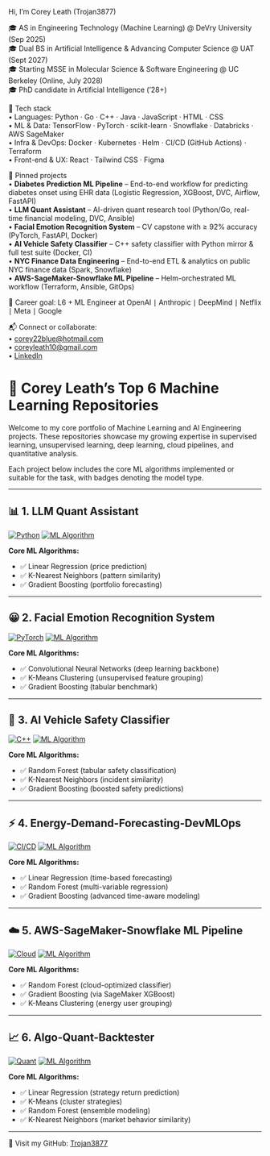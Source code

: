 Hi, I’m Corey Leath (Trojan3877)

🎓 AS in Engineering Technology (Machine Learning) @ DeVry University (Sep 2025)  
🎓 Dual BS in Artificial Intelligence & Advancing Computer Science @ UAT (Sept 2027)  
🎓 Starting MSSE in Molecular Science & Software Engineering @ UC Berkeley (Online, July 2028)  
🎓 PhD candidate in Artificial Intelligence (’28+)

🔧 Tech stack  
• Languages: Python · Go · C++ · Java · JavaScript · HTML · CSS  
• ML & Data: TensorFlow · PyTorch · scikit-learn · Snowflake · Databricks · AWS SageMaker  
• Infra & DevOps: Docker · Kubernetes · Helm · CI/CD (GitHub Actions) · Terraform  
• Front-end & UX: React · Tailwind CSS · Figma  

📌 Pinned projects  
• **Diabetes Prediction ML Pipeline** – End-to-end workflow for predicting diabetes onset using EHR data (Logistic Regression, XGBoost, DVC, Airflow, FastAPI)  
• **LLM Quant Assistant** – AI-driven quant research tool (Python/Go, real-time financial modeling, DVC, Ansible)  
• **Facial Emotion Recognition System** – CV capstone with ≥ 92% accuracy (PyTorch, FastAPI, Docker)  
• **AI Vehicle Safety Classifier** – C++ safety classifier with Python mirror & full test suite (Docker, CI)  
• **NYC Finance Data Engineering** – End-to-end ETL & analytics on public NYC finance data (Spark, Snowflake)  
• **AWS-SageMaker-Snowflake ML Pipeline** – Helm-orchestrated ML workflow (Terraform, Ansible, GitOps)  

🎯 Career goal: L6 + ML Engineer at OpenAI ∣ Anthropic ∣ DeepMind ∣ Netflix ∣ Meta ∣ Google  

📬 Connect or collaborate:  
• corey22blue@hotmail.com  
• coreyleath10@gmail.com  
• [LinkedIn](https://linkedin.com/in/corey-leath)  

# 🔬 Corey Leath’s Top 6 Machine Learning Repositories

Welcome to my core portfolio of Machine Learning and AI Engineering projects. These repositories showcase my growing expertise in supervised learning, unsupervised learning, deep learning, cloud pipelines, and quantitative analysis.

Each project below includes the core ML algorithms implemented or suitable for the task, with badges denoting the model type.

---

## 📊 1. LLM Quant Assistant
[![Python](https://img.shields.io/badge/Language-Python-blue)]() [![ML Algorithm](https://img.shields.io/badge/Model-Regression%2C%20KNN%2C%20Boosting-green)]()

**Core ML Algorithms:**
- ✅ Linear Regression (price prediction)
- ✅ K-Nearest Neighbors (pattern similarity)
- ✅ Gradient Boosting (portfolio forecasting)

---

## 😀 2. Facial Emotion Recognition System
[![PyTorch](https://img.shields.io/badge/Framework-PyTorch-red)]() [![ML Algorithm](https://img.shields.io/badge/Model-CNN%2C%20KMeans%2C%20Boosting-orange)]()

**Core ML Algorithms:**
- ✅ Convolutional Neural Networks (deep learning backbone)
- ✅ K-Means Clustering (unsupervised feature grouping)
- ✅ Gradient Boosting (tabular benchmark)

---

## 🚗 3. AI Vehicle Safety Classifier
[![C++](https://img.shields.io/badge/Language-C++-lightgrey)]() [![ML Algorithm](https://img.shields.io/badge/Model-RandomForest%2C%20KNN%2C%20Boosting-brightgreen)]()

**Core ML Algorithms:**
- ✅ Random Forest (tabular safety classification)
- ✅ K-Nearest Neighbors (incident similarity)
- ✅ Gradient Boosting (boosted safety predictions)

---

## ⚡ 4. Energy-Demand-Forecasting-DevMLOps
[![CI/CD](https://img.shields.io/badge/Workflow-CI%2FCD-blueviolet)]() [![ML Algorithm](https://img.shields.io/badge/Model-Regression%2C%20RandomForest%2C%20Boosting-yellow)]()

**Core ML Algorithms:**
- ✅ Linear Regression (time-based forecasting)
- ✅ Random Forest (multi-variable regression)
- ✅ Gradient Boosting (advanced time-aware modeling)

---

## ☁️ 5. AWS-SageMaker-Snowflake ML Pipeline
[![Cloud](https://img.shields.io/badge/Cloud-AWS%20SageMaker-informational)]() [![ML Algorithm](https://img.shields.io/badge/Model-RandomForest%2C%20Boosting%2C%20KMeans-blue)]()

**Core ML Algorithms:**
- ✅ Random Forest (cloud-optimized classifier)
- ✅ Gradient Boosting (via SageMaker XGBoost)
- ✅ K-Means Clustering (energy user grouping)

---

## 📈 6. Algo-Quant-Backtester
[![Quant](https://img.shields.io/badge/Domain-Quantitative%20Finance-purple)]() [![ML Algorithm](https://img.shields.io/badge/Model-Regression%2C%20KMeans%2C%20KNN%2C%20RandomForest-lightblue)]()

**Core ML Algorithms:**
- ✅ Linear Regression (strategy return prediction)
- ✅ K-Means (cluster strategies)
- ✅ Random Forest (ensemble modeling)
- ✅ K-Nearest Neighbors (market behavior similarity)

---

🔗 Visit my GitHub: [Trojan3877](https://github.com/Trojan3877)


